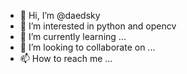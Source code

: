 - 👋 Hi, I’m @daedsky
- 👀 I’m interested in python and opencv
- 🌱 I’m currently learning ...
- 💞️ I’m looking to collaborate on ...
- 📫 How to reach me ...

<!---
daedsky/daedsky is a ✨ special ✨ repository because its `README.md` (this file) appears on your GitHub profile.
You can click the Preview link to take a look at your changes.
--->
